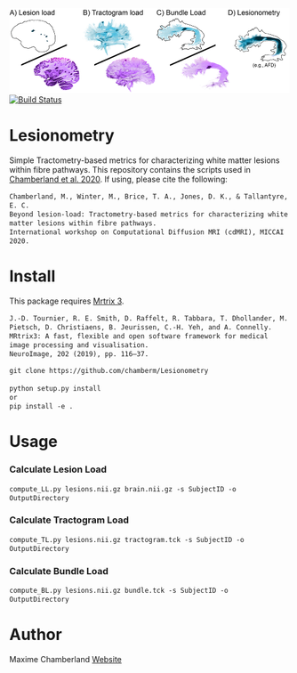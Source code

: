 ![Lesionometry](https://github.com/chamberm/Lesionometry/blob/main/ressources/banner.png)
[![Build Status](https://github.com/chamberm/Lesionometry/workflows/Python%20package/badge.svg)](https://github.com/chamberm/Lesionometry/actions)
# Lesionometry
Simple Tractometry-based metrics for characterizing white matter lesions within fibre pathways. This repository contains the scripts used in [Chamberland et al. 2020](https://www.researchgate.net/publication/344378484_Beyond_lesion-load_Tractometry-based_metrics_for_characterizing_white_matter_lesions_within_fibre_pathways). If using, please cite the following:
```
Chamberland, M., Winter, M., Brice, T. A., Jones, D. K., & Tallantyre, E. C. 
Beyond lesion-load: Tractometry-based metrics for characterizing white matter lesions within fibre pathways. 
International workshop on Computational Diffusion MRI (cdMRI), MICCAI 2020.
```

# Install
This package requires [Mrtrix 3](http://mrtrix.readthedocs.io/en/latest/installation/linux_install.html).
```
J.-D. Tournier, R. E. Smith, D. Raffelt, R. Tabbara, T. Dhollander, M. Pietsch, D. Christiaens, B. Jeurissen, C.-H. Yeh, and A. Connelly. 
MRtrix3: A fast, flexible and open software framework for medical image processing and visualisation. 
NeuroImage, 202 (2019), pp. 116–37.
```

```
git clone https://github.com/chamberm/Lesionometry

python setup.py install
or
pip install -e .
```

# Usage
### Calculate Lesion Load
```
compute_LL.py lesions.nii.gz brain.nii.gz -s SubjectID -o OutputDirectory
```

### Calculate Tractogram Load
```
compute_TL.py lesions.nii.gz tractogram.tck -s SubjectID -o OutputDirectory
```

### Calculate Bundle Load
```
compute_BL.py lesions.nii.gz bundle.tck -s SubjectID -o OutputDirectory
```

# Author
Maxime Chamberland [Website](https://chamberm.github.io/)